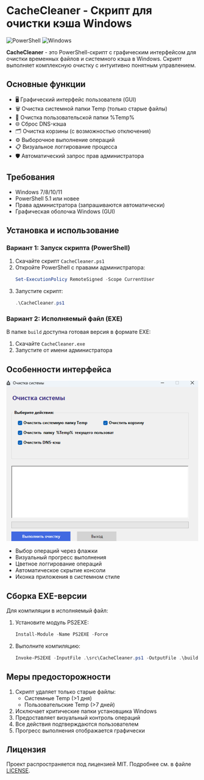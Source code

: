 # CacheCleaner - Скрипт для очистки кэша Windows

![PowerShell](https://img.shields.io/badge/PowerShell-%235391FE.svg?style=for-the-badge&logo=powershell&logoColor=white)
![Windows](https://img.shields.io/badge/Windows-0078D6?style=for-the-badge&logo=windows&logoColor=white)

**CacheCleaner** - это PowerShell-скрипт с графическим интерфейсом для очистки временных файлов и системного кэша в Windows. Скрипт выполняет комплексную очистку с интуитивно понятным управлением.

## Основные функции

- 🖥️ Графический интерфейс пользователя (GUI)
- 🗑️ Очистка системной папки Temp (только старые файлы)
- 📁 Очистка пользовательской папки %Temp%
- 🌐 Сброс DNS-кэша
- 🗂️ Очистка корзины (с возможностью отключения)
- ⚙️ Выборочное выполнение операций
- 📋 Визуальное логгирование процесса
- 🛡️ Автоматический запрос прав администратора

## Требования

- Windows 7/8/10/11
- PowerShell 5.1 или новее
- Права администратора (запрашиваются автоматически)
- Графическая оболочка Windows (GUI)

## Установка и использование

### Вариант 1: Запуск скрипта (PowerShell)

1. Скачайте скрипт `CacheCleaner.ps1`
2. Откройте PowerShell с правами администратора:
   ```powershell
   Set-ExecutionPolicy RemoteSigned -Scope CurrentUser
   ```
3. Запустите скрипт:
   ```powershell
   .\CacheCleaner.ps1
   ```

### Вариант 2: Исполняемый файл (EXE)

В папке `build` доступна готовая версия в формате EXE:

1. Скачайте `CacheCleaner.exe`
2. Запустите от имени администратора

## Особенности интерфейса

![Интерфейс скрипта](https://github.com/Fanatsio/CacheCleaner/blob/main/screenshot.png)

- Выбор операций через флажки
- Визуальный прогресс выполнения
- Цветное логгирование операций
- Автоматическое скрытие консоли
- Иконка приложения в системном стиле

## Сборка EXE-версии

Для компиляции в исполняемый файл:

1. Установите модуль PS2EXE:
   ```powershell
   Install-Module -Name PS2EXE -Force
   ```
2. Выполните компиляцию:
   ```powershell
   Invoke-PS2EXE -InputFile .\src\CacheCleaner.ps1 -OutputFile .\build\CacheCleaner.exe -IconFile .\build\icon.ico -RequireAdmin
   ```

## Меры предосторожности

1. Скрипт удаляет только старые файлы:
   - Системные Temp (>1 дня)
   - Пользовательские Temp (>7 дней)
2. Исключает критические папки установщика Windows
3. Предоставляет визуальный контроль операций
4. Все действия подтверждаются пользователем
5. Прогресс выполнения отображается графически

## Лицензия

Проект распространяется под лицензией MIT. Подробнее см. в файле [LICENSE](LICENSE).
